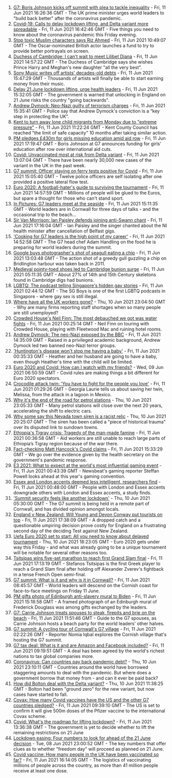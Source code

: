 1. [G7: Boris Johnson kicks off summit with plea to tackle inequality](https://www.bbc.co.uk/news/uk-politics-57445184) - Fri, 11 Jun 2021 16:26:36 GMT - The UK prime minister urges world leaders to "build back better" after the coronavirus pandemic.
2. [Covid-19: Calls to delay lockdown lifting, and Delta variant more spreadable](https://www.bbc.co.uk/news/uk-57445645) - Fri, 11 Jun 2021 16:42:46 GMT - Five things you need to know about the coronavirus pandemic this Friday evening.
3. [Stop toxic Muslim characters says Riz Ahmed](https://www.bbc.co.uk/news/entertainment-arts-57438750) - Fri, 11 Jun 2021 10:49:07 GMT - The Oscar-nominated British actor launches a fund to try to provide better portrayals on screen.
4. [Duchess of Cambridge: I can't wait to meet Lilibet Diana](https://www.bbc.co.uk/news/uk-57445083) - Fri, 11 Jun 2021 14:57:22 GMT - The Duchess of Cambridge says she wishes Prince Harry and Meghan's new daughter "all the very best".
5. [Sony Music writes off artists' decades-old debts](https://www.bbc.co.uk/news/entertainment-arts-57445303) - Fri, 11 Jun 2021 15:47:29 GMT - Thousands of artists will finally be able to start earning money from their music.
6. [Delay 21 June lockdown lifting, urge health leaders](https://www.bbc.co.uk/news/uk-57438745) - Fri, 11 Jun 2021 15:32:05 GMT - The government is warned that unlocking in England on 21 June risks the country "going backwards".
7. [Andrew Dymock: Neo-Nazi guilty of terrorism charges](https://www.bbc.co.uk/news/uk-england-somerset-57439480) - Fri, 11 Jun 2021 15:35:41 GMT - Police say that Andrew Dymock's conviction is a “key step in protecting the UK”.
8. [Kent to turn away lone child migrants from Monday due to "extreme pressure"](https://www.bbc.co.uk/news/uk-england-kent-57440907) - Fri, 11 Jun 2021 11:22:24 GMT - Kent County Council has reached "the limit of safe capacity" 10 months after taking similar action.
9. [PM pledges £430m for girls missing education amid aid row](https://www.bbc.co.uk/news/education-57361483) - Fri, 11 Jun 2021 17:19:47 GMT - Boris Johnson at G7 announces funding for girls' education after row over international aid cuts.
10. [Covid: Unvaccinated most at risk from Delta variant](https://www.bbc.co.uk/news/health-57441677) - Fri, 11 Jun 2021 13:07:04 GMT - There have been nearly 30,000 new cases of the variant in the UK in the past week.
11. [G7 summit: Officer staying on ferry tests positive for Covid](https://www.bbc.co.uk/news/uk-england-cornwall-57445893) - Fri, 11 Jun 2021 15:05:40 GMT - Twelve police officers are self isolating after one provided a positive lateral flow test.
12. [Euro 2020: A football-hater's guide to surviving the tournament](https://www.bbc.co.uk/news/newsbeat-57443234) - Fri, 11 Jun 2021 14:57:59 GMT - Millions of people will be glued to the Euros, but spare a thought for those who can't stand sport.
13. [In Pictures: G7 leaders meet at the seaside](https://www.bbc.co.uk/news/uk-57438878) - Fri, 11 Jun 2021 15:11:35 GMT - World leaders are in Cornwall for three days of talks - and the occasional trip to the beach...
14. [Sir Van Morrison: Ian Paisley defends joining anti-Swann chant](https://www.bbc.co.uk/news/uk-northern-ireland-57443478) - Fri, 11 Jun 2021 17:16:04 GMT - Ian Paisley and the singer chanted about the NI health minister after cancellation of Belfast gigs.
15. ['Cooking for G7 leaders is the high point of my career'](https://www.bbc.co.uk/news/world-57446266) - Fri, 11 Jun 2021 14:52:58 GMT - The G7 head chef Adam Handling on the food he is preparing for world leaders during the summit.
16. [Google buys photographer's shot of seagull eating a chip](https://www.bbc.co.uk/news/uk-england-humber-57442449) - Fri, 11 Jun 2021 13:03:48 GMT - The action shot of a greedy gull guzzling a chip on Bridlington harbour was taken back in 2011.
17. [Medieval pointy-toed shoes led to Cambridge bunion surge](https://www.bbc.co.uk/news/uk-england-cambridgeshire-57427365) - Fri, 11 Jun 2021 05:11:35 GMT - About 27% of 14th and 15th Century skeletons found in Cambridge digs had bunions.
18. [LGBTQ: The podcast telling Singapore's hidden gay stories](https://www.bbc.co.uk/news/world-asia-57424596) - Fri, 11 Jun 2021 02:44:12 GMT - The SG Boys is one of the first LGBTQ podcasts in Singapore - where gay sex is still illegal.
19. [Where have all the UK workers gone?](https://www.bbc.co.uk/news/business-57400560) - Thu, 10 Jun 2021 23:04:50 GMT - Why are many firms reporting staff shortages when so many people are still unemployed?
20. [Crowded House's Neil Finn: The most debauched we got was water fights](https://www.bbc.co.uk/news/entertainment-arts-57419383) - Fri, 11 Jun 2021 00:25:14 GMT - Neil Finn on touring with Crowded House, playing with Fleetwood Mac and ruining hotel rooms.
21. [Andrew Dymock: The neo-Nazi exposed by the BBC](https://www.bbc.co.uk/news/uk-57406673) - Fri, 11 Jun 2021 14:35:09 GMT - Raised in a privileged academic background, Andrew Dymock led two banned neo-Nazi terror groups.
22. ['Huntington's disease won't stop me having a baby'](https://www.bbc.co.uk/news/stories-57430859) - Fri, 11 Jun 2021 00:35:33 GMT - Heather and her husband are going to have a baby, even though Heather's time with the child will be limited.
23. [Euro 2020 and Covid: How can I watch with my friends?](https://www.bbc.co.uk/news/uk-57386719) - Wed, 09 Jun 2021 06:50:59 GMT - Covid rules are making things a bit different for Euro 2020 spectators.
24. [Crocodile attack twin: 'You have to fight for the people you love'](https://www.bbc.co.uk/news/newsbeat-57437135) - Fri, 11 Jun 2021 01:29:26 GMT - Georgia Laurie tells us about saving her twin, Melissa, from the attack in a lagoon in Mexico.
25. [Why it's the end of the road for petrol stations](https://www.bbc.co.uk/news/business-57416829) - Thu, 10 Jun 2021 23:05:33 GMT - Many petrol stations will close over the next 20 years, accelerating the shift to electric cars.
26. [Why some say this Nevada town siren is a racist relic](https://www.bbc.co.uk/news/world-us-canada-57407543) - Thu, 10 Jun 2021 20:25:07 GMT - The siren has been called a "piece of historical trauma" over its disputed link to sundown towns.
27. [Ethiopia's Tigray crisis: Tragedy of the man-made famine](https://www.bbc.co.uk/news/world-africa-57422168) - Fri, 11 Jun 2021 00:36:58 GMT - Aid workers are still unable to reach large parts of Ethiopia’s Tigray region because of the war there.
28. [Fact-checking Matt Hancock's Covid claims](https://www.bbc.co.uk/news/57427777) - Fri, 11 Jun 2021 15:33:29 GMT - We go over the evidence given by the health secretary on the government's pandemic response.
29. [E3 2021: What to expect at the world's most influential gaming event](https://www.bbc.co.uk/news/newsbeat-57425970) - Fri, 11 Jun 2021 00:43:39 GMT - Newsbeat's gaming reporter Steffan Powell looks ahead at this year's gaming convention.
30. [Essex and London accents deemed less intelligent, researchers find](https://www.bbc.co.uk/news/uk-england-essex-57071805) - Fri, 11 Jun 2021 00:48:00 GMT - People with London and Essex accents downgrade others with London and Essex accents, a study finds.
31. ['Summit security feels like another lockdown'](https://www.bbc.co.uk/news/uk-england-cornwall-57399071) - Thu, 10 Jun 2021 05:30:00 GMT - The G7 summit is being held in a remote part of Cornwall, and has divided opinion amongst locals.
32. [England v New Zealand: Will Young and Devon Conway put tourists on top](https://www.bbc.co.uk/sport/cricket/57447724) - Fri, 11 Jun 2021 17:38:09 GMT - A dropped catch and a questionable umpiring decision prove costly for England on a frustrating second day of the deciding Test against New Zealand.
33. [Uefa Euro 2020 set to start: All you need to know about delayed tournament](https://www.bbc.co.uk/sport/football/57349809) - Thu, 10 Jun 2021 18:23:05 GMT - Euro 2020 gets under way this Friday - and what was already going to be a unique tournament will be notable for several other reasons too.
34. [Tsitsipas wins five-set marathon to reach first Grand Slam final](https://www.bbc.co.uk/sport/tennis/57445453) - Fri, 11 Jun 2021 17:13:19 GMT - Stefanos Tsitsipas is the first Greek player to reach a Grand Slam final after holding off Alexander Zverev's fightback in a tense French Open semi-final.
35. [G7 summit: What is it and why is it in Cornwall?](https://www.bbc.co.uk/news/world-49434667) - Fri, 11 Jun 2021 08:45:57 GMT - World leaders will descend on the Cornish coast for face-to-face meetings on Friday 11 June.
36. [PM gifts photo of Edinburgh anti-slavery mural to Biden](https://www.bbc.co.uk/news/uk-scotland-edinburgh-east-fife-57441825) - Fri, 11 Jun 2021 15:18:58 GMT - A framed photograph of an Edinburgh mural of Frederick Douglass was among gifts exchanged by the leaders.
37. [G7: Carrie Johnson treats spouses to steak, firepits and brie on the beach](https://www.bbc.co.uk/news/uk-politics-57384801) - Fri, 11 Jun 2021 11:51:46 GMT - Guide to the G7 spouses, as Carrie Johnson hosts a beach party for the world leaders' other halves.
38. [G7 summit: A cycling tour of Cornwall's G7 village](https://www.bbc.co.uk/news/uk-57433610) - Fri, 11 Jun 2021 02:22:26 GMT - Reporter Nomia Iqbal explores the Cornish village that's hosting the G7 summit.
39. [G7 tax deal: What is it and are Amazon and Facebook included?](https://www.bbc.co.uk/news/business-57384352) - Fri, 11 Jun 2021 09:19:51 GMT - A deal has been agreed by the world's richest nations to tax global companies more.
40. [Coronavirus: Can countries pay back pandemic debt?](https://www.bbc.co.uk/news/57432260) - Thu, 10 Jun 2021 23:10:11 GMT - Countries around the world have borrowed staggering amounts to deal with the pandemic. But where does a government borrow that money from - and can it ever be paid back?
41. [How did Bolton deal with the Delta variant?](https://www.bbc.co.uk/news/uk-england-57425730) - Thu, 10 Jun 2021 11:38:25 GMT - Bolton had been "ground zero" for the new variant, but now cases have started to fall.
42. [Covax: How many Covid vaccines have the US and the other G7 countries pledged?](https://www.bbc.co.uk/news/world-55795297) - Fri, 11 Jun 2021 09:39:10 GMT - The US is set to confirm it will give 500m doses of the Pfizer vaccine to the international Covax scheme.
43. [Covid: What's the roadmap for lifting lockdown?](https://www.bbc.co.uk/news/explainers-52530518) - Fri, 11 Jun 2021 13:36:38 GMT - The government is yet to decide whether to lift the remaining restrictions on 21 June
44. [Lockdown easing: Four numbers to look for ahead of the 21 June decision](https://www.bbc.co.uk/news/57403888) - Tue, 08 Jun 2021 23:00:52 GMT - The key numbers that offer clues as to whether "freedom day" will proceed as planned on 21 June.
45. [Covid vaccine: How many people in the UK have been vaccinated so far?](https://www.bbc.co.uk/news/health-55274833) - Fri, 11 Jun 2021 16:14:05 GMT - The logistics of vaccinating millions of people across the country, as more than 41 million people receive at least one dose.
